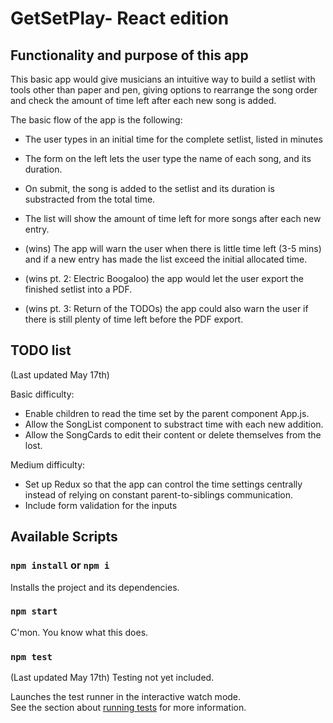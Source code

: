 # GetSetPlay- React edition

## Functionality and purpose of this app
This basic app would give musicians an intuitive way to build a setlist with tools other than paper and pen, giving options to rearrange the song order and check the amount of time left after each new song is added.

The basic flow of the app is the following:
- The user types in an initial time for the complete setlist, listed in minutes
- The form on the left lets the user type the name of each song, and its duration.
- On submit, the song is added to the setlist and its duration is substracted from the total time.
- The list will show the amount of time left for more songs after each new entry.

- (wins) The app will warn the user when there is little time left (3-5 mins) and if a new entry has made the list exceed the initial allocated time.
- (wins pt. 2: Electric Boogaloo) the app would let the user export the finished setlist into a PDF.
- (wins pt. 3: Return of the TODOs) the app could also warn the user if there is still plenty of time left before the PDF export.

## TODO list 
(Last updated May 17th)

Basic difficulty:
- Enable children to read the time set by the parent component App.js.
- Allow the SongList component to substract time with each new addition.
- Allow the SongCards to edit their content or delete themselves from the lost.

Medium difficulty:
- Set up Redux so that the app can control the time settings centrally instead of relying on constant parent-to-siblings communication.
- Include form validation for the inputs


## Available Scripts

### `npm install` or `npm i`
Installs the project and its dependencies. 

### `npm start`

C'mon. You know what this does.

### `npm test`
(Last updated May 17th)
Testing not yet included.

Launches the test runner in the interactive watch mode.<br />
See the section about [running tests](https://facebook.github.io/create-react-app/docs/running-tests) for more information.
